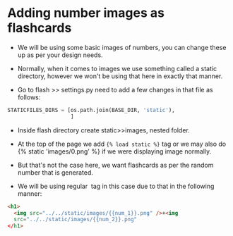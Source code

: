 # Adding number images as flashcards

- We will be using some basic images of numbers, you can change these up as per your design needs.

- Normally, when it comes to images we use something called a static directory, however we won't be using that here in exactly that manner.

- Go to flash >> settings.py need to add a few changes in that file as follows:

```python
STATICFILES_DIRS = [os.path.join(BASE_DIR, 'static'),
                    ]
```

- Inside flash directory create static>>images, nested folder.

- At the top of the page we add `{% load static %}` tag or we may also do {% static 'images/0.png' %} if we were displaying image normally.

- But that's not the case here, we want flashcards as per the random number that is generated.

- We will be using regular <img> tag in this case due to that in the following manner:

```html
<h1>
  <img src="../../static/images/{{num_1}}.png" />+<img
  src="../../static/images/{{num_2}}.png"
</h1>
```
